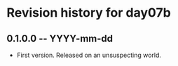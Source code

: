 # Revision history for day07b

## 0.1.0.0  -- YYYY-mm-dd

* First version. Released on an unsuspecting world.
